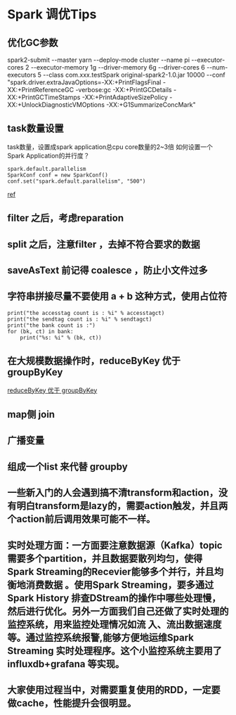 # Spark 调优Tips

## 优化GC参数

spark2-submit --master yarn --deploy-mode cluster --name pi --executor-cores 2 --executor-memory 1g --driver-memory 6g --driver-cores 6 --num-executors 5 --class com.xxx.testSpark original-spark2-1.0.jar 10000 --conf "spark.driver.extraJavaOptions=-XX:+PrintFlagsFinal -XX:+PrintReferenceGC -verbose:gc -XX:+PrintGCDetails -XX:+PrintGCTimeStamps -XX:+PrintAdaptiveSizePolicy -XX:+UnlockDiagnosticVMOptions -XX:+G1SummarizeConcMark"

## task数量设置

task数量，设置成spark application总cpu core数量的2\~3倍 如何设置一个Spark Application的并行度？

```
spark.default.parallelism
SparkConf conf = new SparkConf()
conf.set("spark.default.parallelism", "500")
```

[ref](http://blog.csdn.net/hutao\_hadoop/article/details/52693856)

## filter 之后，考虑reparation

## split 之后，注意filter ，去掉不符合要求的数据

## saveAsText 前记得 coalesce ，防止小文件过多

## 字符串拼接尽量不要使用 a + b 这种方式，使用占位符

```
print("the accesstag count is : %i" % accesstagct)
print("the sendtag count is : %i" % sendtagct)
print("the bank count is :")
for (bk, ct) in bank:
    print("%s: %i" % (bk, ct))
```

## 在大规模数据操作时，reduceByKey 优于 groupByKey

[reduceByKey 优于 groupByKey](http://blog.csdn.net/zongzhiyuan/article/details/49965021)

## map侧 join

## 广播变量

## 组成一个list 来代替 groupby

## 一些新入门的人会遇到搞不清transform和action，没有明白transform是lazy的，需要action触发，并且两个action前后调用效果可能不一样。

## 实时处理方面：一方面要注意数据源（Kafka）topic需要多个partition，并且数据要散列均匀，使得Spark Streaming的Recevier能够多个并行，并且均衡地消费数据 。使用Spark Streaming，要多通过Spark History 排查DStream的操作中哪些处理慢，然后进行优化。另外一方面我们自己还做了实时处理的监控系统，用来监控处理情况如流 入、流出数据速度等。通过监控系统报警,能够方便地运维Spark Streaming 实时处理程序。这个小监控系统主要用了 influxdb+grafana 等实现。

## 大家使用过程当中，对需要重复使用的RDD，一定要做cache，性能提升会很明显。
